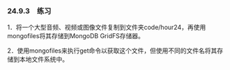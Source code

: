 ### 24.9.3　练习

1．将一个大型音频、视频或图像文件复制到文件夹code/hour24，再使用mongofiles将其存储到MongoDB GridFS存储器。

2．使用mongofiles来执行get命令以获取这个文件，但使用不同的文件名将其存储到本地文件系统中。

